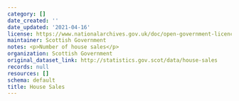 ```yaml
---
category: []
date_created: ''
date_updated: '2021-04-16'
license: https://www.nationalarchives.gov.uk/doc/open-government-licence/version/3/
maintainer: Scottish Government
notes: <p>Number of house sales</p>
organization: Scottish Government
original_dataset_link: http://statistics.gov.scot/data/house-sales
records: null
resources: []
schema: default
title: House Sales
---
```

